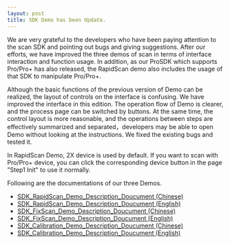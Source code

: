 ```yaml
---
layout: post
title: SDK Demo has been Update.
---
```


We are very grateful to the developers who have been paying attention to the scan SDK and  pointing out bugs and giving suggestions. After our efforts, we have improved the three demos of scan in terms of interface interaction and function usage. In addition, as our ProSDK which supports Pro/Pro+ has also released, the RapidScan demo also includes the usage of that SDK to manipulate Pro/Pro+. 

Although the basic functions of the previous version of Demo can be realized, the layout of controls on the interface is confusing. We have improved the interface in this edition. The operation flow of Demo is clearer, and the process page can be switched by buttons. At the same time, the control layout is more reasonable, and the operations between steps are effectively summarized and separated，developers may be able to open Demo without looking at the instructions. We fixed the existing bugs and tested it.

In RapidScan Demo, 2X device is used by default. If you want to scan with Pro/Pro+ device, you can click the corresponding device button in the page "Step1 Init" to use it normally.


Following are the documentations of our three Demos.

- [SDK_RapidScan_Demo_Description_Doucument  (Chinese)](/assets/pdf/RapidScan/2019_07_12_RapidScan_Demo说明文档.pdf)
- [SDK_RapidScan_Demo_Description_Doucument  (English)](/assets/pdf/RapidScan/2019_07_12_RapidDemo.pdf)
- [SDK_FixScan_Demo_Description_Doucument  (Chinese)](/assets/pdf/FixScan/2019_07_12_FixScan_Demo_说明文档.pdf)
- [SDK_FixScan_Demo_Description_Doucument  (English)](/assets/pdf/FixScan/2019_07_12_FixScanDemo.pdf)
- [SDK_Calibration_Demo_Description_Doucument  (Chinese)](/assets/pdf/Calibration/2019_07_12_Calibration_Demo_说明文档.pdf)
- [SDK_Calibration_Demo_Description_Doucument  (English)](/assets/pdf/Calibration/2019_07_12_CalibrationDemo.pdf)

